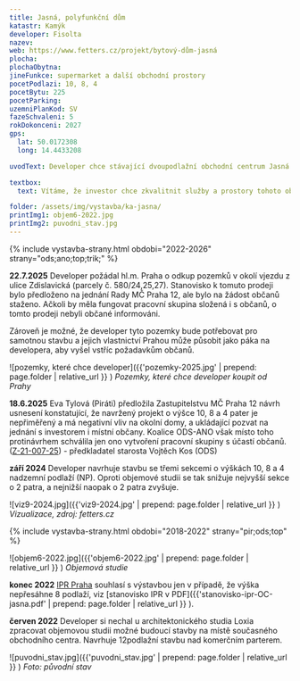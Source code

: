 ```yaml
---
title: Jasná, polyfunkční dům
katastr: Kamýk
developer: Fisolta
nazev:
web: https://www.fetters.cz/projekt/bytový-dům-jasná
plocha:
plochaObytna:
jineFunkce: supermarket a další obchodní prostory
pocetPodlazi: 10, 8, 4
pocetBytu: 225
pocetParking: 
uzemniPlanKod: SV
fazeSchvaleni: 5
rokDokonceni: 2027
gps:
  lat: 50.0172308
  long: 14.4433208

uvodText: Developer chce stávající dvoupodlažní obchodní centrum Jasná revitalizovat a nastavět na něm výškový obytný dům

textbox:
  text: Vítáme, že investor chce zkvalitnit služby a prostory tohoto obchodního centra na sídlišti. Chápeme, že přestavbu je třeba financovat zvětšením objektu a přidáním funkce bydlení. Vzhledem k blízkosti rodinných domů a k již aktuálnímu problematickému parkování v okolí jsme jako kompromis pro objekt s maximálně 4 patry, tedy po vzoru návrhu pro výšku obchodního centra Obzor v územní studii okolí metra Libuš.

folder: /assets/img/vystavba/ka-jasna/
printImg1: objem6-2022.jpg
printImg2: puvodni_stav.jpg 
---
```


{% include vystavba-strany.html obdobi="2022-2026" strany="ods;ano;top;trik;" %}

**22.7.2025** Developer požádal hl.m. Praha o odkup pozemků v okolí vjezdu z ulice Zdislavická (parcely č. 580/24,25,27). Stanovisko k tomuto prodeji bylo předloženo na jednání Rady MČ Praha 12, ale bylo na žádost občanů staženo. Ačkoli by měla fungovat pracovní skupina složená i s občanů, o tomto prodeji nebyli občané informováni.

Zároveň je možné, že developer tyto pozemky bude potřebovat pro samotnou stavbu a jejich vlastnictví Prahou může působit jako páka na developera, aby vyšel vstříc požadavkům občanů.

![pozemky, které chce developer]({{'pozemky-2025.jpg' | prepend: page.folder | relative_url }} )
_Pozemky, které chce developer koupit od Prahy_

**18.6.2025** Eva Tylová (Piráti) předložila Zastupitelstvu MČ Praha 12 návrh usnesení konstatující, že navržený projekt o výšce 10, 8 a 4 pater je nepřiměřený a má negativní vliv na okolní domy, a ukládající pozvat na jednání s investorem i místní občany. Koalice ODS-ANO však místo toho protinávrhem schválila jen ono vytvoření pracovní skupiny s účastí občanů. ([Z-21-007-25](https://www.praha12.cz/assets/File.ashx?id_org=80112&id_dokumenty=113204))  - předkladatel starosta Vojtěch Kos (ODS)

**září 2024** Developer navrhuje stavbu se třemi sekcemi o výškách 10, 8 a 4 nadzemní podlaží (NP). Oproti objemové studii se tak snižuje nejvyšší sekce o 2 patra, a nejnižší naopak o 2 patra zvyšuje.

![viz9-2024.jpg]({{'viz9-2024.jpg' | prepend: page.folder | relative_url }} )
<br>_Vizualizace, zdroj: fetters.cz_

{% include vystavba-strany.html obdobi="2018-2022" strany="pir;ods;top" %}

![objem6-2022.jpg]({{'objem6-2022.jpg' | prepend: page.folder | relative_url }} )
_Objemová studie_

**konec 2022** [IPR Praha](https://iprpraha.cz) souhlasí s výstavbou jen v případě, že výška nepřesáhne 8 podlaží, viz [stanovisko IPR v PDF]({{'stanovisko-ipr-OC-jasna.pdf' | prepend: page.folder | relative_url }} ).

**červen 2022** Developer si nechal u architektonického studia Loxia zpracovat objemovou studii možné budoucí stavby na místě současného obchodního centra. Navrhuje 12podlažní stavbu nad komerčním parterem.

![puvodni_stav.jpg]({{'puvodni_stav.jpg' | prepend: page.folder | relative_url }} )
_Foto: původní stav_
